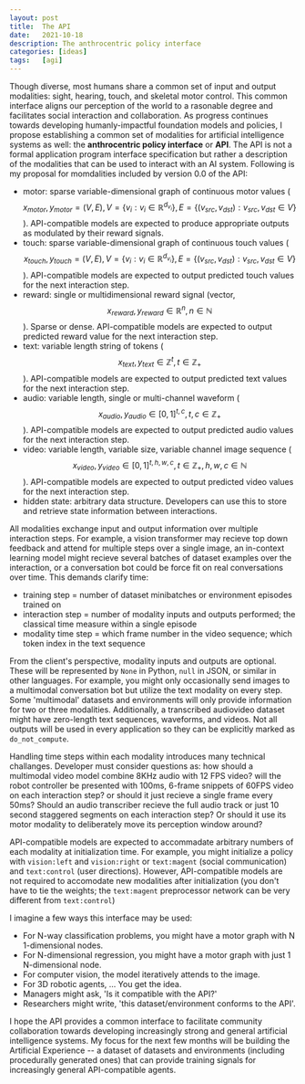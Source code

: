 ```yaml
---
layout: post
title:  The API
date:   2021-10-18
description: The anthrocentric policy interface
categories: [ideas]
tags:   [agi]
---
```


Though diverse, most humans share a common set of input and output modalities: sight, hearing, touch, and skeletal motor control. This common interface aligns our perception of the world to a rasonable degree and facilitates social interaction and collaboration. As progress continues towards developing humanly-impactful foundation models and policies, I propose establishing a common set of modalities for artificial intelligence systems as well: the **anthrocentric policy interface** or **API**. The API is not a formal application program interface specification but rather a description of the modalities that can be used to interact with an AI system. Following is my proposal for momdalities included by version 0.0 of the API:
- motor: sparse variable-dimensional graph of continuous motor values ($$x_{motor}, y_{motor} = (V,E), V = \{ v_i : v_i \in \mathbb{R}^{d_{v_i}} \}, E = \{ (v_{src}, v_{dst}) : v_{src}, v_{dst} \in V \}$$). API-compatible models are expected to produce appropriate outputs as modulated by their reward signals.
- touch: sparse variable-dimensional graph of continuous touch values ($$x_{touch}, y_{touch} = (V,E), V = \{ v_i : v_i \in \mathbb{R}^{d_{v_i}} \}, E = \{ (v_{src}, v_{dst}) : v_{src}, v_{dst} \in V \}$$). API-compatible models are expected to output predicted touch values for the next interaction step.
- reward: single or multidimensional reward signal (vector, $$x_{reward}, y_{reward} \in \mathbb{R}^n, n \in \mathbb{N}$$). Sparse or dense. API-compatible models are expected to output predicted reward value for the next interaction step.
- text: variable length string of tokens ($$x_{text}, y_{text} \in \mathbb{Z}^t, t \in \mathbb{Z}_{+}$$). API-compatible models are expected to output predicted text values for the next interaction step.
- audio: variable length, single or multi-channel waveform ($$x_{audio}, y_{audio} \in [0,1]^{t,c}, t,c \in \mathbb{Z}_{+}$$). API-compatible models are expected to output predicted audio values for the next interaction step.
- video: variable length, variable size, variable channel image sequence  ($$x_{video}, y_{video} \in [0,1]^{t,h,w,c}, t \in \mathbb{Z}_{+}, h,w,c \in \mathbb{N}$$). API-compatible models are expected to output predicted video values for the next interaction step.
- hidden state: arbitrary data structure. Developers can use this to store and retrieve state information between interactions.

All modalities exchange input and output information over multiple interaction steps. For example, a vision transformer may recieve top down feedback and attend for multiple steps over a single image, an in-context learning model might recieve several batches of dataset examples over the interaction, or a conversation bot could be force fit on real conversations over time. This demands clarify time:
- training step = number of dataset minibatches or environment episodes trained on
- interaction step = number of modality inputs and outputs performed; the classical time measure within a single episode
- modality time step = which frame number in the video sequence; which token index in the text sequence

From the client's perspective, modality inputs and outputs are optional. These will be represented by `None` in Python, `null` in JSON, or similar in other languages. For example, you might only occasionally send images to a multimodal conversation bot but utilize the text modality on every step. Some 'multimodal' datasets and environments will only provide information for two or three modalities. Additionally, a transcribed audiovideo dataset might have zero-length text sequences, waveforms, and videos. Not all outputs will be used in every application so they can be explicitly marked  as `do_not_compute`.

Handling time steps within each modality introduces many technical challanges. Developer must consider questions as: how should a multimodal video model combine 8KHz audio with 12 FPS video? will the robot controller be presented with 100ms, 6-frame snippets of 60FPS video on each interaction step? or should it just recieve a single frame every 50ms? Should an audio transcriber recieve the full audio track or just 10 second staggered segments on each interaction step? Or should it use its motor modality to deliberately move its perception window around?

API-compatible models are expected to accommadate arbitrary numbers of each modality at initialization time. For example, you might initialize a policy with `vision:left` and `vision:right` or `text:magent` (social communication) and `text:control` (user directions). However, API-compatible models are not required to accomodate new modalities after initialization (you don't have to tie the weights; the `text:magent` preprocessor network can be very different from `text:control`)

I imagine a few ways this interface may be used:
- For N-way classification problems, you might have a motor graph with N 1-dimensional nodes. 
- For N-dimensional regression, you might have a motor graph with just 1 N-dimensional node.
- For computer vision, the model iteratively attends to the image.
- For 3D robotic agents, ... You get the idea.
- Managers might ask, 'Is it compatible with the API?'
- Researchers might write, 'this dataset/environment conforms to the API'. 

I hope the API provides a common interface to facilitate community collaboration towards developing increasingly strong and general artificial intelligence systems. My focus for the next few months will be building the Artificial Experience -- a dataset of datasets and environments (including procedurally generated ones) that can provide training signals for increasingly general API-compatible agents.